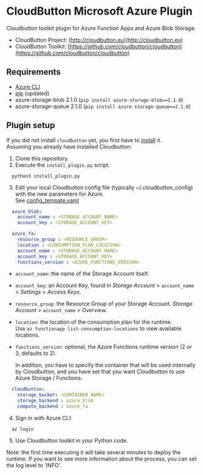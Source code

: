 # CloudButton Microsoft Azure Plugin
Cloudbutton toolkit plugin for Azure Function Apps and Azure Blob Storage.

- CloudButton Project: [http://cloudbutton.eu](http://cloudbutton.eu)
- CloudButton Toolkit: [https://github.com/cloudbutton/cloudbutton](https://github.com/cloudbutton/cloudbutton)

## Requirements

 - [Azure CLI](https://docs.microsoft.com/en-us/cli/azure/install-azure-cli?view=azure-cli-latest)
 - [pip](https://pypi.org/project/pip/) (updated)
 - azure-storage-blob 2.1.0 (`pip install azure-storage-blob==2.1.0`)
 - azure-storage-queue 2.1.0 (`pip install azure-storage-queue==2.1.0`)
 
## Plugin setup

If you did not install `cloudbutton` yet, you first have to [install](https://github.com/cloudbutton/cloudbutton) it.\
Assuming you already have installed Cloudbutton:

  1. Clone this repository.
  2. Execute the `install_plugin.py` script. 
```
  python3 install_plugin.py
```
  3. Edit your local Cloudbutton config file (typically ~/.cloudbutton_config)
     with the new parameters for Azure.\
     See [config_tempate.yaml](/config_template.yaml)
```yaml
  azure_blob:
    account_name : <STORAGE_ACCOUNT_NAME>
    account_key : <STORAGE_ACCOUNT_KEY>

  azure_fa:
    resource_group : <RESOURCE_GROUP>
    location : <CONSUMPTION_PLAN_LOCATION>
    account_name : <STORAGE_ACCOUNT_NAME>
    account_key : <STORAGE_ACCOUNT_KEY>
    functions_version : <AZURE_FUNCTIONS_VERSION>
```
   - `account_name`: the name of the Storage Account itself.
   - `account_key`: an Account Key, found in *Storage Account* > `account_name` > *Settings* > *Access Keys*.
   - `resource_group`: the Resource Group of your Storage Account. *Storage Account* > `account_name` > *Overview*.
   - `location`: the location of the consumption plan for the runtime. \
      Use `az functionapp list-consumption-locations` to view available locations.
   - `functions_version`: optional, the Azure Functions runtime version (2 or 3, defaults to 2).
      
      In addition, you have to specify the container that will be used internally by Cloudbutton, and you have set that you want Cloudbutton to use Azure Storage / Functions:     
```yaml
  cloudbutton:
    storage_bucket: <CONTAINER_NAME>
    storage_backend : azure_blob
    compute_backend : azure_fa
```
  4. Sign in with Azure CLI:
```
  az login
```
  5. Use Cloudbutton toolkit in your Python code.
  
Note: the first time executing it will take several minutes to deploy the runtime. If you want to see more information about the process, you can set the log level to 'INFO'.
